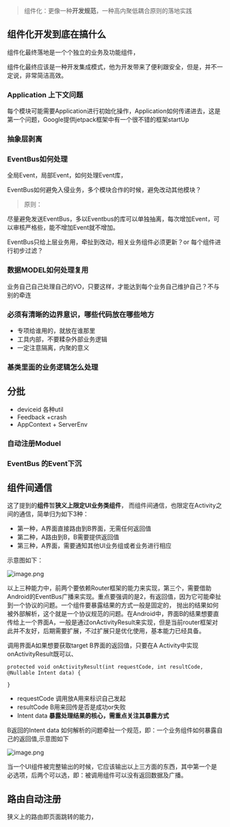 > 组件化：更像一种**开发规范**，一种高内聚低耦合原则的落地实践

## 组件化开发到底在搞什么

组件化最终落地是一个个独立的业务及功能组件，

组件化最终应该是一种开发集成模式，他为开发带来了便利跟安全，但是，并不一定说，非常简洁高效。

### Application 上下文问题

每个模块可能需要Application进行初始化操作，Application如何传递进去，这是第一个问题，Google提供jetpack框架中有一个很不错的框架startUp

### 抽象层剥离


### EventBus如何处理

全局Event，局部Event，如何处理Event库，

EventBus如何避免入侵业务，多个模块合作的时候，避免改动其他模块？

>  原则：

尽量避免发送EventBus，多以Eventbus的库可以单独抽离，每次增加Event，可以审核严格些，能不增加Event就不增加。


EventBus只给上层业务用，牵扯到改动，相关业务组件必须更新？or 每个组件进行初步过滤？

### 数据MODEL如何处理复用


业务自己自己处理自己的VO，只要这样，才能达到每个业务自己维护自己？不与别的牵连


### 必须有清晰的边界意识，哪些代码放在哪些地方

*  专项给谁用的，就放在谁那里
* 工具内部，不要糅杂外部业务逻辑
* 一定注意隔离，内聚的意义

### 基类里面的业务逻辑怎么处理

## 分批

* deviceid 各种util
* Feedback +crash
* AppContext + ServerEnv


### 自动注册Moduel

### EventBus 的Event下沉

## 组件间通信

这了提到的**组件**暂**狭义上限定UI业务类组件**， 而组件间通信，也限定在Activity之间的通信，简单归为如下3种：

* 第一种，A界面直接路由到B界面，无需任何返回值
* 第二种，A路由到B，B需要提供返回值
* 第三种，A界面，需要通知其他UI业务组或者业务进行相应

示意图如下：

![image.png](https://p9-juejin.byteimg.com/tos-cn-i-k3u1fbpfcp/80679b7e687545ec9a5da1134423ffe4~tplv-k3u1fbpfcp-watermark.image)

以上三种能力中，前两个要依赖Router框架的能力来实现，第三个，需要借助Android的EventBus广播来实现。重点要强调的是2，有返回值，因为它可能牵扯到一个协议的问题。一个组件要暴露结果的方式一般是固定的， 抛出的结果如何被外部解析，这个就是一个协议规范的问题。在Android中，界面B的结果想要直传给上一个界面A，一般是通过onActivityResult来实现，但是当前router框架对此并不友好，后期需要扩展，不过扩展只是优化使用，基本能力已经具备。

调用界面A如果想要获取target B界面的返回值，只要在A Activity中实现 onActivityResult既可以、

    protected void onActivityResult(int requestCode, int resultCode, @Nullable Intent data) {
    
    }

* requestCode 调用放A用来标识自己发起
* resultCode  B用来回传是否是成功or失败
* Intent data **暴露处理结果的核心，需重点关注其暴露方式**

B返回的Intent data 如何解析的问题牵扯一个规范，即：一个业务组件如何暴露自己的返回值,示意图如下


![image.png](https://p6-juejin.byteimg.com/tos-cn-i-k3u1fbpfcp/61988057cd12429491bfdb0f5e7a4e8a~tplv-k3u1fbpfcp-watermark.image)


当一个UI组件被完整输出的时候，它应该输出以上三方面的东西，其中第一个是必选项，后两个可以选，即：被调用组件可以没有返回数据及广播。

## 路由自动注册

狭义上的路由即页面跳转的能力，

